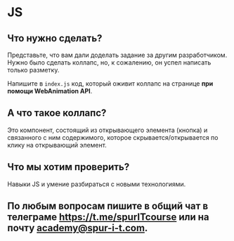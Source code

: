 # JS

## Что нужно сделать?
Представьте, что вам дали доделать задание за другим разработчиком. Нужно было сделать коллапс, но, к сожалению, он успел написать только разметку.

Напишите в ```index.js``` код, который оживит коллапс на странице **при помощи WebAnimation API**.

## А что такое коллапс?
Это компонент, состоящий из открывающего элемента (кнопка) и связанного с ним содержимого, которое скрывается/открывается по клику на открывающий элемент.

## Что мы хотим проверить?
Навыки JS и умение разбираться с новыми технологиями.

## По любым вопросам пишите в общий чат в телеграме https://t.me/spurITcourse или на почту academy@spur-i-t.com.
